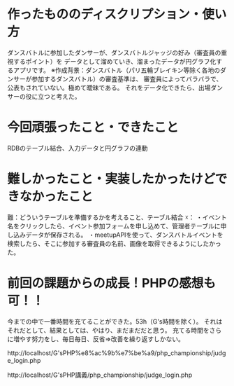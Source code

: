 # 作ったもののディスクリプション・使い方
ダンスバトルに参加したダンサーが、ダンスバトルジャッジの好み（審査員の重視するポイント）を
データとして溜めていき、溜まったデータが円グラフ化するアプリです。
※作成背景：ダンスバトル（パリ五輪ブレイキン等除く各地のダンサーが参加するダンスバトル）の審査基準は、
審査員によってバラバラで、公表もされていない。極めて曖昧である。
それをデータ化できたら、出場ダンサーの役に立つと考えた。
# 今回頑張ったこと・できたこと
RDBのテーブル結合、入力データと円グラフの連動
# 難しかったこと・実装したかったけどできなかったこと
難：どういうテーブルを準備するかを考えること、テーブル結合
☓：
・イベント名をクリックしたら、イベント参加フォームを申し込めて、管理者テーブルに申し込みデータが保存される。
・meetupAPIを使って、ダンスバトルイベントを検索したら、そこに参加する審査員の名前、画像を取得できるようにしたかった。
# 前回の課題からの成長！PHPの感想も可！！
今までの中で一番時間を充てることができた。53h（G's時間を除く）。
それはそれだとして、結果としては、やはり、まだまだだと思う。
充てる時間をさらに増やす努力をし、毎日毎日、反省⇒改善を繰り返すしかない。

http://localhost/G'sPHP%e8%ac%9b%e7%be%a9/php_championship/judge_login.php

http://localhost/G'sPHP講義/php_championship/judge_login.php

